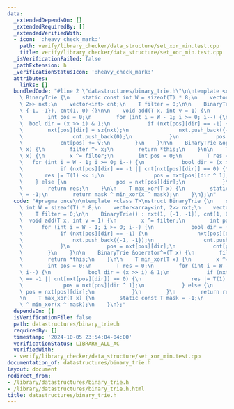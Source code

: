 ```yaml
---
data:
  _extendedDependsOn: []
  _extendedRequiredBy: []
  _extendedVerifiedWith:
  - icon: ':heavy_check_mark:'
    path: verify/library_checker/data_structure/set_xor_min.test.cpp
    title: verify/library_checker/data_structure/set_xor_min.test.cpp
  _isVerificationFailed: false
  _pathExtension: h
  _verificationStatusIcon: ':heavy_check_mark:'
  attributes:
    links: []
  bundledCode: "#line 2 \"datastructures/binary_trie.h\"\n\ntemplate <class T>\nstruct\
    \ BinaryTrie {\n    static const int W = sizeof(T) * 8;\n    vector<array<int,\
    \ 2>> nxt;\n    vector<int> cnt;\n    T filter = 0;\n\n    BinaryTrie() : nxt(1,\
    \ {-1, -1}), cnt(1, 0) {}\n\n    void add(T x, int v = 1) {\n        x ^= filter;\n\
    \        int pos = 0;\n        for (int i = W - 1; i >= 0; i--) {\n          \
    \  bool dir = (x >> i) & 1;\n            if (nxt[pos][dir] == -1) {\n        \
    \        nxt[pos][dir] = sz(nxt);\n                nxt.push_back({-1, -1});\n\
    \                cnt.push_back(0);\n            }\n            pos = nxt[pos][dir];\n\
    \            cnt[pos] += v;\n        }\n    }\n\n    BinaryTrie &operator^=(T\
    \ x) {\n        filter ^= x;\n        return *this;\n    }\n\n    T min_xor(T\
    \ x) {\n        x ^= filter;\n        int pos = 0;\n        T res = 0;\n     \
    \   for (int i = W - 1; i >= 0; i--) {\n            bool dir = (x >> i) & 1;\n\
    \            if (nxt[pos][dir] == -1 || cnt[nxt[pos][dir]] == 0) {\n         \
    \       res |= T(1) << i;\n                pos = nxt[pos][dir ^ 1];\n        \
    \    } else {\n                pos = nxt[pos][dir];\n            }\n        }\n\
    \        return res;\n    }\n\n    T max_xor(T x) {\n        static const T mask\
    \ = -1;\n        return mask ^ min_xor(x ^ mask);\n    }\n};\n"
  code: "#pragma once\n\ntemplate <class T>\nstruct BinaryTrie {\n    static const\
    \ int W = sizeof(T) * 8;\n    vector<array<int, 2>> nxt;\n    vector<int> cnt;\n\
    \    T filter = 0;\n\n    BinaryTrie() : nxt(1, {-1, -1}), cnt(1, 0) {}\n\n  \
    \  void add(T x, int v = 1) {\n        x ^= filter;\n        int pos = 0;\n  \
    \      for (int i = W - 1; i >= 0; i--) {\n            bool dir = (x >> i) & 1;\n\
    \            if (nxt[pos][dir] == -1) {\n                nxt[pos][dir] = sz(nxt);\n\
    \                nxt.push_back({-1, -1});\n                cnt.push_back(0);\n\
    \            }\n            pos = nxt[pos][dir];\n            cnt[pos] += v;\n\
    \        }\n    }\n\n    BinaryTrie &operator^=(T x) {\n        filter ^= x;\n\
    \        return *this;\n    }\n\n    T min_xor(T x) {\n        x ^= filter;\n\
    \        int pos = 0;\n        T res = 0;\n        for (int i = W - 1; i >= 0;\
    \ i--) {\n            bool dir = (x >> i) & 1;\n            if (nxt[pos][dir]\
    \ == -1 || cnt[nxt[pos][dir]] == 0) {\n                res |= T(1) << i;\n   \
    \             pos = nxt[pos][dir ^ 1];\n            } else {\n               \
    \ pos = nxt[pos][dir];\n            }\n        }\n        return res;\n    }\n\
    \n    T max_xor(T x) {\n        static const T mask = -1;\n        return mask\
    \ ^ min_xor(x ^ mask);\n    }\n};"
  dependsOn: []
  isVerificationFile: false
  path: datastructures/binary_trie.h
  requiredBy: []
  timestamp: '2024-10-05 23:54:04-04:00'
  verificationStatus: LIBRARY_ALL_AC
  verifiedWith:
  - verify/library_checker/data_structure/set_xor_min.test.cpp
documentation_of: datastructures/binary_trie.h
layout: document
redirect_from:
- /library/datastructures/binary_trie.h
- /library/datastructures/binary_trie.h.html
title: datastructures/binary_trie.h
---
```

